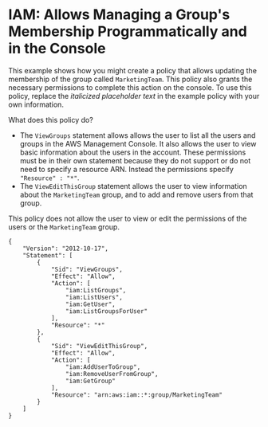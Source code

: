 # IAM: Allows Managing a Group's Membership Programmatically and in the Console<a name="reference_policies_examples_iam_manage-group-membership"></a>

This example shows how you might create a policy that allows updating the membership of the group called `MarketingTeam`\. This policy also grants the necessary permissions to complete this action on the console\. To use this policy, replace the *italicized placeholder text* in the example policy with your own information\.

What does this policy do?
+ The `ViewGroups` statement allows allows the user to list all the users and groups in the AWS Management Console\. It also allows the user to view basic information about the users in the account\. These permissions must be in their own statement because they do not support or do not need to specify a resource ARN\. Instead the permissions specify `"Resource" : "*"`\.
+ The `ViewEditThisGroup` statement allows the user to view information about the `MarketingTeam` group, and to add and remove users from that group\.

This policy does not allow the user to view or edit the permissions of the users or the `MarketingTeam` group\.

```
{
    "Version": "2012-10-17",
    "Statement": [
        {
            "Sid": "ViewGroups",
            "Effect": "Allow",
            "Action": [
                "iam:ListGroups",
                "iam:ListUsers",
                "iam:GetUser",
                "iam:ListGroupsForUser"
            ],
            "Resource": "*"
        },
        {
            "Sid": "ViewEditThisGroup",
            "Effect": "Allow",
            "Action": [
                "iam:AddUserToGroup",
                "iam:RemoveUserFromGroup",
                "iam:GetGroup"
            ],
            "Resource": "arn:aws:iam::*:group/MarketingTeam"
        }
    ]
}
```